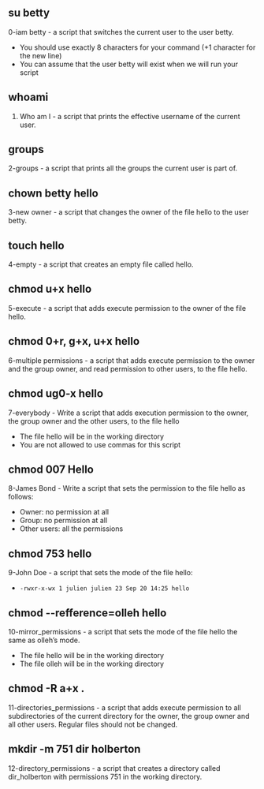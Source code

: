 ## su betty
0-iam betty - a script that switches the current user to the user betty.

* You should use exactly 8 characters for your command (+1 character for the new line)
* You can assume that the user betty will exist when we will run your script
## whoami
1. Who am I - a script that prints the effective username of the current user.
## groups
2-groups - a script that prints all the groups the current user is part of.
## chown betty hello
3-new owner - a script that changes the owner of the file hello to the user betty.
## touch hello
4-empty - a script that creates an empty file called hello.
## chmod u+x hello
5-execute - a script that adds execute permission to the owner of the file hello.
## chmod 0+r, g+x, u+x hello
6-multiple permissions - a script that adds execute permission to the owner and the group owner, and read permission to other users, to the file hello.
## chmod ug0-x hello
7-everybody - Write a script that adds execution permission to the owner, the group owner and the other users, to the file hello

* The file hello will be in the working directory
* You are not allowed to use commas for this script
## chmod 007 Hello
8-James Bond - Write a script that sets the permission to the file hello as follows:

* Owner: no permission at all
* Group: no permission at all
* Other users: all the permissions
## chmod 753 hello
9-John Doe - a script that sets the mode of the file hello:
* ```-rwxr-x-wx 1 julien julien 23 Sep 20 14:25 hello```
## chmod --refference=olleh hello
10-mirror_permissions - a  script that sets the mode of the file hello the same as olleh’s mode.

* The file hello will be in the working directory
* The file olleh will be in the working directory
## chmod -R a+x .
11-directories_permissions - a script that adds execute permission to all subdirectories of the current directory for the owner, the group owner and all other users. Regular files should not be changed.
## mkdir -m 751 dir holberton
12-directory_permissions - a script that creates a directory called dir_holberton with permissions 751 in the working directory.
